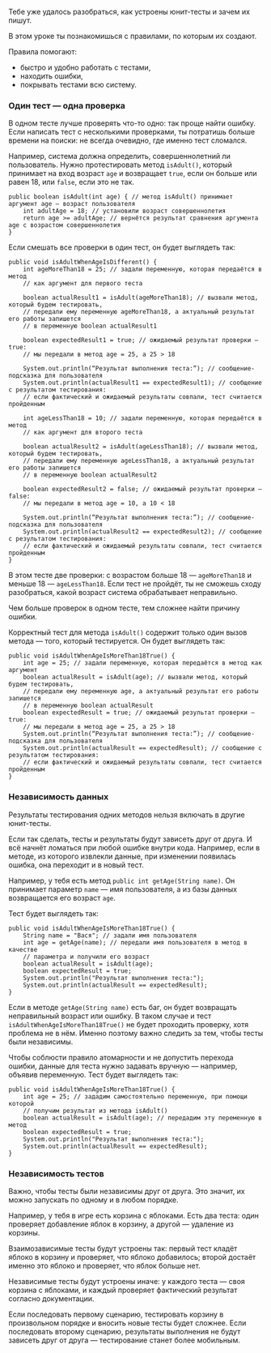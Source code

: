 Тебе уже удалось разобраться, как устроены юнит-тесты и зачем их пишут.

В этом уроке ты познакомишься с правилами, по которым их создают.

Правила помогают:

- быстро и удобно работать с тестами,
- находить ошибки,
- покрывать тестами всю систему.


### Один тест — одна проверка

В одном тесте лучше проверять что-то одно: так проще найти ошибку. Если написать тест с несколькими проверками, ты потратишь больше времени на поиски: не всегда очевидно, где именно тест сломался.


Например, система должна определить, совершеннолетний ли пользователь. Нужно протестировать метод `isAdult()`, который принимает на вход возраст `age` и возвращает `true`, если он больше или равен 18, или `false`, если это не так.



```
public boolean isAdult(int age) { // метод isAdult() принимает аргумент age — возраст пользователя
    int adultAge = 18; // установили возраст совершеннолетия
    return age >= adultAge; // вернётся результат сравнения аргумента age с возрастом совершеннолетия
} 
```

Если смешать все проверки в один тест, он будет выглядеть так:



```
public void isAdultWhenAgeIsDifferent() {
    int ageMoreThan18 = 25; // задали переменную, которая передаётся в метод
    // как аргумент для первого теста 

    boolean actualResult1 = isAdult(ageMoreThan18); // вызвали метод, который будем тестировать, 
    // передали ему переменную ageMoreThan18, а актуальный результат его работы запишется 
    // в переменную boolean actualResult1

    boolean expectedResult1 = true; // ожидаемый результат проверки — true:
    // мы передали в метод age = 25, а 25 > 18

    System.out.println(“Результат выполнения теста:”); // сообщение-подсказка для пользователя
    System.out.println(actualResult1 == expectedResult1); // сообщение с результатом тестирования: 
    // если фактический и ожидаемый результаты совпали, тест считается пройденным
    
    int ageLessThan18 = 10; // задали переменную, которая передаётся в метод 
    // как аргумент для второго теста

    boolean actualResult2 = isAdult(ageLessThan18); // вызвали метод, который будем тестировать, 
    // передали ему переменную ageLessThan18, а актуальный результат его работы запишется 
    // в переменную boolean actualResult2

    boolean expectedResult2 = false; // ожидаемый результат проверки — false:
    // мы передали в метод age = 10, а 10 < 18

    System.out.println(“Результат выполнения теста:”); // сообщение-подсказка для пользователя
    System.out.println(actualResult2 == expectedResult2); // сообщение с результатом тестирования: 
    // если фактический и ожидаемый результаты совпали, тест считается пройденным
} 
```

В этом тесте две проверки: с возрастом больше 18 — `ageMoreThan18` и меньше 18 — `ageLessThan18`. Если тест не пройдёт, ты не сможешь сходу разобраться, какой возраст система обрабатывает неправильно.

Чем больше проверок в одном тесте, тем сложнее найти причину ошибки.

Корректный тест для метода `isAdult()` содержит только один вызов метода — того, который тестируется. Он будет выглядеть так:



```
public void isAdultWhenAgeIsMoreThan18True() {
    int age = 25; // задали переменную, которая передаётся в метод как аргумент
    boolean actualResult = isAdult(age); // вызвали метод, который будем тестировать, 
    // передали ему переменную age, а актуальный результат его работы запишется 
    // в переменную boolean actualResult
    boolean expectedResult = true; // ожидаемый результат проверки — true:
    // мы передали в метод age = 25, а 25 > 18
    System.out.println(“Результат выполнения теста:”); // сообщение-подсказка для пользователя
    System.out.println(actualResult == expectedResult); // сообщение с результатом тестирования: 
    // если фактический и ожидаемый результаты совпали, тест считается пройденным
} 
```


### Независимость данных

Результаты тестирования одних методов нельзя включать в другие юнит-тесты.

Если так сделать, тесты и результаты будут зависеть друг от друга. И всё начнёт ломаться при любой ошибке внутри кода. Например, если в методе, из которого извлекли данные, при изменении появилась ошибка, она переходит и в новый тест.


Например, у тебя есть метод `public int getAge(String name)`. Он принимает параметр `name` — имя пользователя, а из базы данных возвращается его возраст `age`.

Тест будет выглядеть так:



```
public void isAdultWhenAgeIsMoreThan18True() {
    String name = "Вася"; // задали имя пользователя
    int age = getAge(name); // передали имя пользователя в метод в качестве 
    // параметра и получили его возраст
    boolean actualResult = isAdult(age);
    boolean expectedResult = true;
    System.out.println("Результат выполнения теста:");
    System.out.println(actualResult == expectedResult);
} 
```


Если в методе `getAge(String name)` есть баг, он будет возвращать неправильный возраст или ошибку. В таком случае и тест `isAdultWhenAgeIsMoreThan18True()` не будет проходить проверку, хотя проблема не в нём. Именно поэтому важно следить за тем, чтобы тесты были независимы.

Чтобы соблюсти правило атомарности и не допустить перехода ошибки, данные для теста нужно задавать вручную — например, объявив переменную. Тест будет выглядеть так:



```
public void isAdultWhenAgeIsMoreThan18True() {
    int age = 25; // зададим самостоятельно переменную, при помощи которой
    // получим результат из метода isAdult()
    boolean actualResult = isAdult(age); // передадим эту переменную в метод
    boolean expectedResult = true;
    System.out.println("Результат выполнения теста:");
    System.out.println(actualResult == expectedResult);
} 
```


### Независимость тестов

Важно, чтобы тесты были независимы друг от друга. Это значит, их можно запускать по одному и в любом порядке.

Например, у тебя в игре есть корзина с яблоками. Есть два теста: один проверяет добавление яблок в корзину, а другой — удаление из корзины.

Взаимозависимые тесты будут устроены так: первый тест кладёт яблоко в корзину и проверяет, что яблоко добавилось; второй достаёт именно это яблоко и проверяет, что яблок больше нет.

Независимые тесты будут устроены иначе: у каждого теста — своя корзина с яблоками, и каждый проверяет фактический результат согласно документации.

Если последовать первому сценарию, тестировать корзину в произвольном порядке и вносить новые тесты будет сложнее. Если последовать второму сценарию, результаты выполнения не будут зависеть друг от друга — тестирование станет более мобильным.
